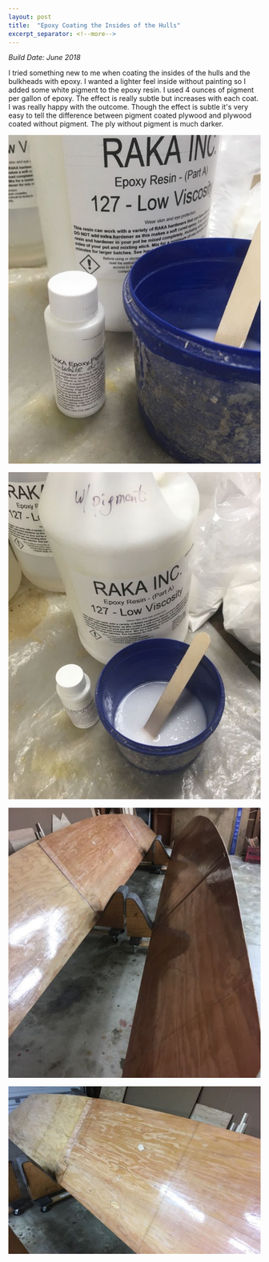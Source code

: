 ```yaml
---
layout: post
title:  "Epoxy Coating the Insides of the Hulls"
excerpt_separator: <!--more-->
---
```


*Build Date: June 2018*

I tried something new to me when coating the insides of the hulls and the bulkheads with epoxy. I wanted a lighter feel inside without painting so I added some white pigment to the epoxy resin. I used 4 ounces of pigment per gallon of epoxy. The effect is really subtle but increases with each coat. I was really happy with the outcome. Though the effect is subtle it's very easy to tell the difference between pigment coated plywood and plywood coated without pigment. The ply without pigment is much darker.

<!--more-->

![Pigment](/assets/images/pigment.jpg)

![Pigment in Resin and Mixed with Hardener](/assets/images/pigment-mixing.jpg)

![Pigment on Hull Sides](/assets/images/pigment-hulls1.jpg)

![Pigment on Hull Sides](/assets/images/pigment-hulls2.jpg)
